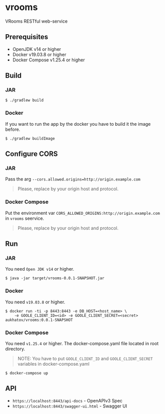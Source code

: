 # vrooms
VRooms RESTful web-service

## Prerequisites

- OpenJDK v14 or higher
- Docker v19.03.8 or higher
- Docker Compose v1.25.4 or higher

## Build

### JAR
```shell script
$ ./gradlew build
```

### Docker
If you want to run the app by the docker you have to build it the image before.

```shell script
$ ./gradlew buildImage
```

## Configure CORS

### JAR
Pass the arg `--cors.allowed.origins=http://origin.example.com`

> Please, replace by your origin host and protocol.

### Docker Compose
Put the environment var `CORS_ALLOWED_ORIGINS:http://origin.example.com` in `vrooms` seervice.

> Please, replace by your origin host and protocol.

## Run

### JAR
You need `Open JDK v14` or higher.

```shell script
$ java -jar target/vrooms-0.0.1-SNAPSHOT.jar 
```
### Docker
You need `v19.03.8` or higher.

```shell script
$ docker run -ti -p 8443:8443 -e DB_HOST=<host_name> \ 
    -e GOOLE_CLIENT_ID=<id> -e GOOLE_CLIENT_SECRET=<secret> aukhatov/vrooms:0.0.1-SNAPSHOT
```

### Docker Compose
You need `v1.25.4` or higher.
The docker-compose.yaml file located in root directory.

> NOTE: You have to put `GOOLE_CLIENT_ID` and `GOOLE_CLIENT_SECRET` variables in docker-compose.yaml

```shell script
$ docker-compose up
```

## API

- `https://localhost:8443/api-docs` - OpenAPIv3 Spec
- `https://localhost:8443/swagger-ui.html` - Swagger UI
